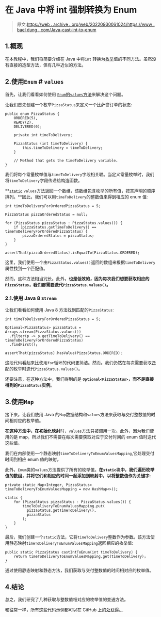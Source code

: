 # 在 Java 中将 int 强制转换为 Enum

> 原文:[https://web . archive . org/web/20220930061024/https://www . bael dung . com/Java-cast-int-to-enum](https://web.archive.org/web/20220930061024/https://www.baeldung.com/java-cast-int-to-enum)

## 1.概观

在本教程中，我们将简要介绍在 Java 中将`int` 转换为[枚举](/web/20220628143636/https://www.baeldung.com/a-guide-to-java-enums)值的不同方法。虽然没有直接的造型方法，但有几种近似的方法。

## 2.使用`Enum` # `values`

首先，让我们看看如何使用 [`Enum`的`values`方法](https://web.archive.org/web/20220628143636/https://docs.oracle.com/javase/tutorial/java/javaOO/enum.html)来解决这个问题。

让我们首先创建一个枚举`PizzaStatus`来定义一个比萨饼订单的状态:

```
public enum PizzaStatus {
    ORDERED(5),
    READY(2),
    DELIVERED(0);

    private int timeToDelivery;

    PizzaStatus (int timeToDelivery) {
        this.timeToDelivery = timeToDelivery;
    }

    // Method that gets the timeToDelivery variable.
}
```

我们将每个常量枚举值与`timeToDelivery`字段相关联。当定义常量枚举时，我们将`timeToDelivery`字段传递给构造函数。

**[`static`](/web/20220628143636/https://www.baeldung.com/java-static) `values`方法返回一个数组，该数组包含枚举的所有值，按其声明的顺序排列。**因此，我们可以用`timeToDelivery`的整数值来得到相应的 enum 值:

```
int timeToDeliveryForOrderedPizzaStatus = 5;

PizzaStatus pizzaOrderedStatus = null;

for (PizzaStatus pizzaStatus : PizzaStatus.values()) {
    if (pizzaStatus.getTimeToDelivery() == timeToDeliveryForOrderedPizzaStatus) {
        pizzaOrderedStatus = pizzaStatus;
    }
}

assertThat(pizzaOrderedStatus).isEqualTo(PizzaStatus.ORDERED);
```

这里，我们使用一个由`PizzaStatus.values()`返回的数组来根据`timeToDelivery`属性找到一个匹配值。

然而，这种方法相当冗长。此外，**也是低效的，因为每次我们想要获取相应的`PizzaStatus`，我们都需要迭代`PizzaStatus.values()`。**

### 2.1.使用 Java 8 `Stream`

让我们看看如何使用 Java 8 方法找到匹配的`PizzaStatus`:

```
int timeToDeliveryForOrderedPizzaStatus = 5;

Optional<PizzaStatus> pizzaStatus = Arrays.stream(PizzaStatus.values())
  .filter(p -> p.getTimeToDelivery() == timeToDeliveryForOrderedPizzaStatus)
  .findFirst();

assertThat(pizzaStatus).hasValue(PizzaStatus.ORDERED);
```

这段代码看起来比使用`for`循环的代码更简洁。然而，我们仍然在每次需要获取匹配的枚举时迭代`PizzaStatus.values()`。

还要注意，在这种方法中，我们得到的是 **`Optional<PizzaStatus>`，而不是直接得到的`PizzaStatus`实例**。

## 3.使用`Map`

接下来，让我们使用 Java 的`Map`数据结构和`values`方法来获取与交付整数值的时间相对应的枚举值。

**在这种方法中，在初始化映射**时，`values`方法只被调用一次。此外，因为我们使用的是 map，所以我们不需要在每次需要获取对应于交付时间的 enum 值时迭代这些值。

我们在内部使用一个静态映射`timeToDeliveryToEnumValuesMapping`,它处理交付时间到相应 enum 值的映射。

此外，`Enum`类的`values`方法提供了所有的枚举值。**在`static`块中，我们遍历枚举值的数组，并将它们和相应的时间一起添加到映射中，以将整数值作为关键字:**

```
private static Map<Integer, PizzaStatus> timeToDeliveryToEnumValuesMapping = new HashMap<>();

static {
    for (PizzaStatus pizzaStatus : PizzaStatus.values()) {
        timeToDeliveryToEnumValuesMapping.put(
          pizzaStatus.getTimeToDelivery(),
          pizzaStatus
        );
    }
}
```

最后，我们创建一个`static`方法，它将`timeToDelivery`整数作为参数。该方法使用静态映射`timeToDeliveryToEnumValuesMapping`返回相应的枚举值:

```
public static PizzaStatus castIntToEnum(int timeToDelivery) {
    return timeToDeliveryToEnumValuesMapping.get(timeToDelivery);
}
```

通过使用静态映射和静态方法，我们获取与交付整数值的时间相对应的枚举值。

## 4.结论

总之，我们研究了几种获取与整数值相对应的枚举值的变通方法。

和往常一样，所有这些代码示例都可以在 GitHub 上的[处获得。](https://web.archive.org/web/20220628143636/https://github.com/eugenp/tutorials/tree/master/core-java-modules/core-java-lang-2)